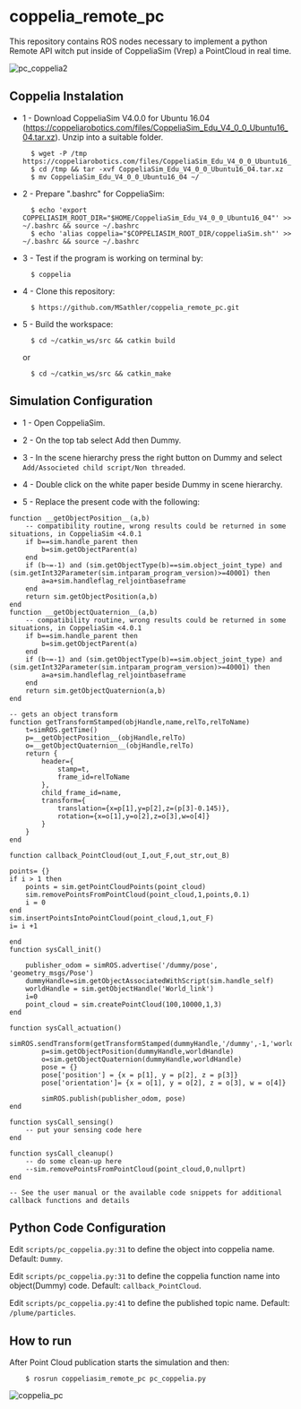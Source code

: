 # coppelia_remote_pc

This repository contains ROS nodes necessary to implement a python Remote API witch put inside of CoppeliaSim (Vrep) a PointCloud in real time.

![pc_coppelia2](https://user-images.githubusercontent.com/51409770/98450615-c4d49880-211c-11eb-8350-472be2d333bf.jpeg)

## Coppelia Instalation

- 1 - Download CoppeliaSim V4.0.0 for Ubuntu 16.04 (https://coppeliarobotics.com/files/CoppeliaSim_Edu_V4_0_0_Ubuntu16_04.tar.xz). Unzip into a suitable folder.
		
		$ wget -P /tmp https://coppeliarobotics.com/files/CoppeliaSim_Edu_V4_0_0_Ubuntu16_04.tar.xz
		$ cd /tmp && tar -xvf CoppeliaSim_Edu_V4_0_0_Ubuntu16_04.tar.xz
		$ mv CoppeliaSim_Edu_V4_0_0_Ubuntu16_04 ~/

- 2 - Prepare ".bashrc" for CoppeliaSim:

		$ echo 'export COPPELIASIM_ROOT_DIR="$HOME/CoppeliaSim_Edu_V4_0_0_Ubuntu16_04"' >> ~/.bashrc && source ~/.bashrc
		$ echo 'alias coppelia="$COPPELIASIM_ROOT_DIR/coppeliaSim.sh"' >> ~/.bashrc && source ~/.bashrc

- 3 - Test if the program is working on terminal by:

		$ coppelia
		
- 4 - Clone this repository:

		$ https://github.com/MSathler/coppelia_remote_pc.git
		
- 5 - Build the workspace:

		$ cd ~/catkin_ws/src && catkin build 

	or 

		$ cd ~/catkin_ws/src && catkin_make

## Simulation Configuration

- 1 - Open CoppeliaSim.

- 2 - On the top tab select Add then Dummy.

- 3 - In the scene hierarchy press the right button on Dummy and select `Add/Associeted child script/Non threaded`.

- 4 - Double click on the white paper beside Dummy in scene hierarchy.

- 5 - Replace the present code with the following:

```
function __getObjectPosition__(a,b)
    -- compatibility routine, wrong results could be returned in some situations, in CoppeliaSim <4.0.1
    if b==sim.handle_parent then
        b=sim.getObjectParent(a)
    end
    if (b~=-1) and (sim.getObjectType(b)==sim.object_joint_type) and (sim.getInt32Parameter(sim.intparam_program_version)>=40001) then
        a=a+sim.handleflag_reljointbaseframe
    end
    return sim.getObjectPosition(a,b)
end
function __getObjectQuaternion__(a,b)
    -- compatibility routine, wrong results could be returned in some situations, in CoppeliaSim <4.0.1
    if b==sim.handle_parent then
        b=sim.getObjectParent(a)
    end
    if (b~=-1) and (sim.getObjectType(b)==sim.object_joint_type) and (sim.getInt32Parameter(sim.intparam_program_version)>=40001) then
        a=a+sim.handleflag_reljointbaseframe
    end
    return sim.getObjectQuaternion(a,b)
end

-- gets an object transform
function getTransformStamped(objHandle,name,relTo,relToName)
    t=simROS.getTime()
    p=__getObjectPosition__(objHandle,relTo)
    o=__getObjectQuaternion__(objHandle,relTo)
    return {
        header={
            stamp=t,
            frame_id=relToName
        },
        child_frame_id=name,
        transform={
            translation={x=p[1],y=p[2],z=(p[3]-0.145)},
            rotation={x=o[1],y=o[2],z=o[3],w=o[4]}
        }
    }
end

function callback_PointCloud(out_I,out_F,out_str,out_B)

points= {}
if i > 1 then
    points = sim.getPointCloudPoints(point_cloud)
    sim.removePointsFromPointCloud(point_cloud,1,points,0.1)
    i = 0
end
sim.insertPointsIntoPointCloud(point_cloud,1,out_F)
i= i +1

end
function sysCall_init()

    publisher_odom = simROS.advertise('/dummy/pose', 'geometry_msgs/Pose')
    dummyHandle=sim.getObjectAssociatedWithScript(sim.handle_self)
    worldHandle = sim.getObjectHandle('World_link')
    i=0
    point_cloud = sim.createPointCloud(100,10000,1,3)
end

function sysCall_actuation()
        simROS.sendTransform(getTransformStamped(dummyHandle,'/dummy',-1,'world'))
        p=sim.getObjectPosition(dummyHandle,worldHandle)
        o=sim.getObjectQuaternion(dummyHandle,worldHandle)
        pose = {}
        pose['position'] = {x = p[1], y = p[2], z = p[3]}
        pose['orientation']= {x = o[1], y = o[2], z = o[3], w = o[4]}
        
        simROS.publish(publisher_odom, pose)
end

function sysCall_sensing()
    -- put your sensing code here
end

function sysCall_cleanup()
    -- do some clean-up here
    --sim.removePointsFromPointCloud(point_cloud,0,nullprt)
end

-- See the user manual or the available code snippets for additional callback functions and details

```

## Python Code Configuration

Edit `scripts/pc_coppelia.py:31` to define the object into coppelia name. Default: `Dummy`.

Edit `scripts/pc_coppelia.py:31` to define the coppelia function name into object(Dummy) code. Default: `callback_PointCloud`.

Edit `scripts/pc_coppelia.py:41` to define the published topic name. Default: `/plume/particles`. 

## How to run

After Point Cloud publication starts the simulation and then:

		$ rosrun coppeliasim_remote_pc pc_coppelia.py
		
![coppelia_pc](https://user-images.githubusercontent.com/51409770/98450619-ca31e300-211c-11eb-9efe-8de639a0dd30.png)
